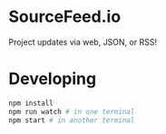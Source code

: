 # SourceFeed.io

Project updates via web, JSON, or RSS!

# Developing

```bash
npm install
npm run watch # in one terminal
npm start # in another terminal
```
